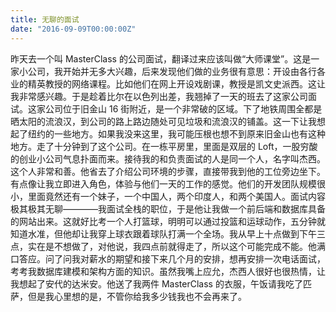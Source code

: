 ```yaml
---
title: 无聊的面试
date: "2016-09-09T00:00:00Z"
---
```


昨天去一个叫 MasterClass 的公司面试，翻译过来应该叫做“大师课堂”。这是一家小公司，我开始并无多大兴趣，后来发现他们做的业务很有意思：开设由各行各业的精英教授的网络课程。比如他们在网上开设戏剧课，教授是凯文史派西。这让我非常感兴趣。于是趁着比尔在以色列出差，我翘掉了一天的班去了这家公司面试。这家公司位于旧金山 16 街附近，是一个非常破的区域。下了地铁周围全都是晒太阳的流浪汉，到公司的路上路边随处可见垃圾和流浪汉的铺盖。这一下让我想起了纽约的一些地方。如果我没来这里，我可能压根也想不到原来旧金山也有这种地方。走了十分钟到了这个公司。在一栋平房里，里面是双层的 Loft，一股穷酸的创业小公司气息扑面而来。接待我的和负责面试的人是同一个人，名字叫杰西。这个人非常和善。他省去了介绍公司环境的步骤，直接带我到他的工位旁边坐下。有点像让我立即进入角色，体验与他们一天的工作的感觉。他们的开发团队规模很小，里面竟然还有一个妹子，一个中国人，两个印度人，和两个美国人。面试内容极其极其无聊————我面试全栈的职位，于是他让我做一个前后端和数据库具备的网站出来。这就好比考一个人打篮球，明明可以通过投篮和运球动作，五分钟就知道水准，但他却让我穿上球衣跟着球队打满一个全场。我从早上十点做到下午三点，实在是不想做了，对他说，我四点前就得走了，所以这个可能完成不能。他满口答应。问了问我对薪水的期望和接下来几个月的安排，想再安排一次电话面试，考考我数据库建模和架构方面的知识。虽然我嘴上应允，杰西人很好也很热情，让我想起了安代的达米安。他送了我两件 MasterClass 的衣服，午饭请我吃了匹萨，但是我心里想的是，不管你给我多少钱我也不会再来了。
